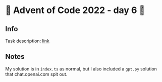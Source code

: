 # 🎄 Advent of Code 2022 - day 6 🎄

## Info

Task description: [link](https://adventofcode.com/2022/day/6)

## Notes

My solution is in `index.ts` as normal, but I also included a `gpt.py` solution that chat.openai.com spit out.
